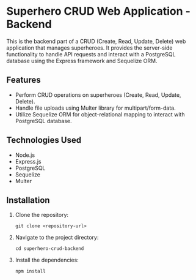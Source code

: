 # Superhero CRUD Web Application - Backend

This is the backend part of a CRUD (Create, Read, Update, Delete) web application that manages superheroes. It provides the server-side functionality to handle API requests and interact with a PostgreSQL database using the Express framework and Sequelize ORM.

## Features

- Perform CRUD operations on superheroes (Create, Read, Update, Delete).
- Handle file uploads using Multer library for multipart/form-data.
- Utilize Sequelize ORM for object-relational mapping to interact with PostgreSQL database.

## Technologies Used

- Node.js
- Express.js
- PostgreSQL
- Sequelize
- Multer

## Installation

1. Clone the repository:

   ```shell
   git clone <repository-url>

2. Navigate to the project directory:

   ```shell
   cd superhero-crud-backend
   
3. Install the dependencies:

   ```shell
   npm install
   


